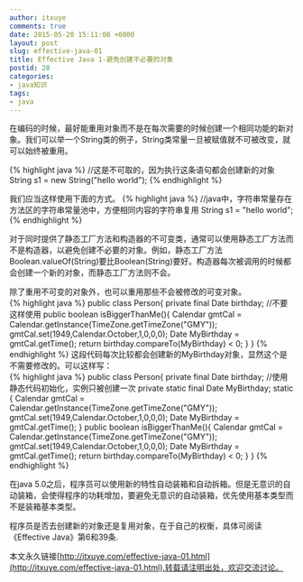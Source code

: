 ```yaml
---
author: itxuye
comments: true
date: 2015-05-20 15:11:08 +0800
layout: post
slug: effective-java-01
title: Effective Java 1-避免创建不必要的对象
postid: 20
categories: 
- java知识
tags:
- java
---  
```

在编码的时候，最好能重用对象而不是在每次需要的时候创建一个相同功能的新对象。我们可以举一个String类的例子，String类常量一旦被赋值就不可被改变，就可以始终被重用。
<!-- more -->
{% highlight java %}
//这是不可取的，因为执行这条语句都会创建新的对象
String s1 = new String("hello world");
{% endhighlight %}
  
我们应当这样使用下面的方式。
{% highlight java %}
//java中，字符串常量存在方法区的字符串常量池中，方便相同内容的字符串复用
String s1 = "hello world";
{% endhighlight %}
  
对于同时提供了静态工厂方法和构造器的不可变类，通常可以使用静态工厂方法而不是构造器，以避免创建不必要的对象。例如，静态工厂方法Boolean.valueOf(String)要比Boolean(String)要好。构造器每次被调用的时候都会创建一个新的对象，而静态工厂方法则不会。
  
除了重用不可变的对象外，也可以重用那些不会被修改的可变对象。  
{% highlight java %}
public class Person{
    private final Date birthday;
    //不要这样使用
    public boolean isBiggerThanMe(){
        Calendar gmtCal = Calendar.getInstance(TimeZone.getTimeZone("GMY"));
        gmtCal.set(1949,Calendar.October,1,0,0,0);
        Date MyBirthday = gmtCal.getTime();
        return birthday.compareTo(MyBirthday) < 0;
    }
}
{% endhighlight %}
这段代码每次比较都会创建新的MyBirthday对象，显然这个是不需要修改的。可以这样写：  
{% highlight java %}
public class Person{
    private final Date birthday;
    //使用静态代码初始化，实例只被创建一次
    private static final Date MyBirthday;
    static {
        Calendar gmtCal = Calendar.getInstance(TimeZone.getTimeZone("GMY"));
        gmtCal.set(1949,Calendar.October,1,0,0,0);
        Date MyBirthday = gmtCal.getTime();
    }
    public boolean isBiggerThanMe(){
        Calendar gmtCal = Calendar.getInstance(TimeZone.getTimeZone("GMY"));
        gmtCal.set(1949,Calendar.October,1,0,0,0);
        Date MyBirthday = gmtCal.getTime();
        return birthday.compareTo(MyBirthday) < 0;
    }
}
{% endhighlight %}  
  
在java 5.0之后，程序员可以使用新的特性自动装箱和自动拆箱。但是无意识的自动装箱，会使得程序的功耗增加，要避免无意识的自动装箱，优先使用基本类型而不是装箱基本类型。  
  
程序员是否去创建新的对象还是复用对象，在于自己的权衡，具体可阅读《Effective Java》第6和39条.   
  

本文永久链接[http://itxuye.com/effective-java-01.html](http://itxuye.com/effective-java-01.html),转载请注明出处，欢迎交流讨论。